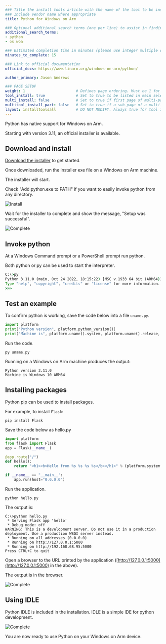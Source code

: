 ```yaml
---
### Title the install tools article with the name of the tool to be installed
### Include vendor name where appropriate
title: Python for Windows on Arm

### Optional additional search terms (one per line) to assist in finding the article
additional_search_terms:
- python
- os woa

### Estimated completion time in minutes (please use integer multiple of 5)
minutes_to_complete: 15

### Link to official documentation
official_docs: https://www.linaro.org/windows-on-arm/python/

author_primary: Jason Andrews

### PAGE SETUP
weight: 1                       # Defines page ordering. Must be 1 for first (or only) page.
tool_install: true              # Set to true to be listed in main selection page, else false
multi_install: false            # Set to true if first page of multi-page article, else false
multitool_install_part: false   # Set to true if a sub-page of a multi-page article, else false
layout: installtoolsall         # DO NOT MODIFY. Always true for tool install articles
---
```


Python has native support for Windows on Arm.

Starting with version 3.11, an official installer is available.

## Download and install

[Download the installer](https://www.linaro.org/blog/windows-on-arm-now-supported-in-python-3-11-release/) to get started.

Once downloaded, run the installer exe file on a Windows on Arm machine. 

The installer will start. 

Check "Add python.exe to PATH" if you want to easily invoke python from any directory.

![Install](/install-guides/_images/py1-woa.png)

Wait for the installer to complete and show the message, "Setup was successful".

![Complete](/install-guides/_images/py2-woa.png)


## Invoke python

At a Windows Command prompt or a PowerShell prompt run python. 

Both python or py can be used to start the interpreter.

```cmd
C:\>py
Python 3.11.0 (main, Oct 24 2022, 18:15:22) [MSC v.1933 64 bit (ARM64)] on win32
Type "help", "copyright", "credits" or "license" for more information.
>>>
```


## Test an example

To confirm python is working, save the code below into a file `uname.py`.

```python
import platform
print("Python version", platform.python_version())
print("Machine is", platform.uname().system, platform.uname().release, platform.uname().machine)
```
Run the code.
```console
py uname.py
```
Running on a Windows on Arm machine produces the output:
```output
Python version 3.11.0
Machine is Windows 10 ARM64
```
## Installing packages

Python pip can be used to install packages. 

For example, to install `Flask`:
```console
pip install Flask
```
Save the code below as hello.py

```python
import platform
from flask import Flask
app = Flask(__name__)

@app.route("/")
def hello():
    return "<h1><b>Hello from %s %s %s %s</b></h1>" % (platform.system(), platform.release(), platform.version(), platform.machine())

if __name__ == "__main__":
    app.run(host="0.0.0.0")
```
Run the application.
```console
python hello.py
```
The output is:
```output
C:\>python hello.py
 * Serving Flask app 'hello'
 * Debug mode: off
WARNING: This is a development server. Do not use it in a production deployment. Use a production WSGI server instead.
 * Running on all addresses (0.0.0.0)
 * Running on http://127.0.0.1:5000
 * Running on http://192.168.68.95:5000
Press CTRL+C to quit
```
Open a browser to the URL printed by the application ([http://127.0.0.1:5000](http://127.0.0.1:5000) in the above).

The output is in the browser.

![Complete](/install-guides/_images/flask-woa.png)


## Using IDLE

Python IDLE is included in the installation. IDLE is a simple IDE for python development.

![Complete](/install-guides/_images/py3-woa.png)

You are now ready to use Python on your Windows on Arm device. 

